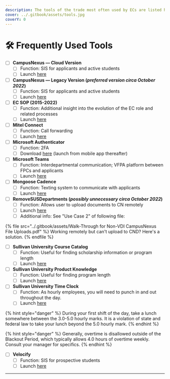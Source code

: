 ```yaml
---
description: The tools of the trade most often used by ECs are listed here.
cover: ../.gitbook/assets/tools.jpg
coverY: 0
---
```


# 🛠 Frequently Used Tools

* [ ] **CampusNexus — Cloud Version**
  * [ ] Function: SIS for applicants and active students
  * [ ] Launch [here](https://cnwc.sullivan.edu/)
* [ ] **CampusNexus — Legacy Version (**_**preferred version circa October 2022**_**)**
  * [ ] Function: SIS for applicants and active students
  * [ ] Launch [here](https://100552.campusnexus.cloud/logon/LogonPoint/index.html)
* [ ] **EC SOP (2015-2022)**
  * [ ] Function: Additional insight into the evolution of the EC role and related processes
  * [ ] Launch [here](https://sullivanedu-my.sharepoint.com/:w:/g/personal/sallen\_sullivan\_edu/EQnZ6w5JwrxBkHGryjX2zWEBZ5DlBh9apvFokcBgWd6iPw?e=Mfm5zK)
* [ ] **Mitel Connect**
  * [ ] Function: Call forwarding
  * [ ] Launch [here](https://apps.sullivan.edu/RDWeb/Pages/en-US/Default.aspx)
* [ ] **Microsoft Authenticator**
  * [ ] Function: 2FA
  * [ ] Download [here](https://support.microsoft.com/en-us/account-billing/download-and-install-the-microsoft-authenticator-app-351498fc-850a-45da-b7b6-27e523b8702a) (launch from mobile app thereafter)
* [ ] **Microsoft Teams**
  * [ ] Function: Interdepartmental communication; VFPA platform between FPCs and applicants
  * [ ] Launch [here](https://teams.microsoft.com/)
* [ ] **Mongoose Cadence**
  * [ ] Function: Texting system to communicate with applicants
  * [ ] Launch [here](https://sms.mongooseresearch.com/#/login)
* [ ] **RemoveSUSDepartments (**_**possibly unnecessary circa October 2022**_**)**
  * [ ] Function: Allows user to upload documents to CN remotely
  * [ ] Launch [here](companyportal:ApplicationId=62784b2e-b220-48bb-857f-8d69a5c0b801)
  * [ ] Additional info: See "Use Case 2" of following file:

{% file src="../.gitbook/assets/Walk-Through for Non-VDI CampusNexus File Uploads.pdf" %}
Working remotely but can't upload to CND? Here's a solution.
{% endfile %}

* [ ] **Sullivan University Course Catalog**
  * [ ] Function: Useful for finding scholarship information or program length
  * [ ] Launch [here](https://www.sullivan.edu/academic-catalogs)
* [ ] **Sullivan University Product Knowledge**
  * [ ] Function: Useful for finding program length
  * [ ] Launch [here](https://sullivanedu.sharepoint.com.mcas.ms/sus/admissions/Training2/Forms/AllItems.aspx?id=%2Fsus%2Fadmissions%2FTraining2%2F2022%20Product%20Knowledge%20Binder%20with%20Tuition%20Changes\&viewid=8cd30b7e-acb6-4a72-872a-553b237973e4)
* [ ] **Sullivan University Time Clock**
  * [ ] Function: As hourly employees, you will need to punch in and out throughout the day.
  * [ ] Launch [here](https://time.paycor.com/ess/83780)

{% hint style="danger" %}
During your first shift of the day, take a lunch somewhere between the 3.0-5.0 hourly marks.  It is a violation of state and federal law to take your lunch beyond the 5.0 hourly mark.
{% endhint %}

{% hint style="danger" %}
Generally, overtime is disallowed outside of the Blackout Period, which typically allows 4.0 hours of overtime weekly.  Consult your manager for specifics.
{% endhint %}

* [ ] **Velocify**
  * [ ] Function: SIS for prospective students
  * [ ] Launch [here](https://lm.velocify.com/Web/Login.aspx)

****
